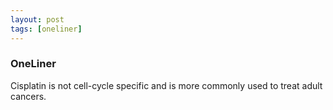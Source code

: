 ```yaml
---
layout: post
tags: [oneliner]
---
```



### OneLiner

Cisplatin is not cell-cycle specific and is more commonly used to treat adult cancers.
